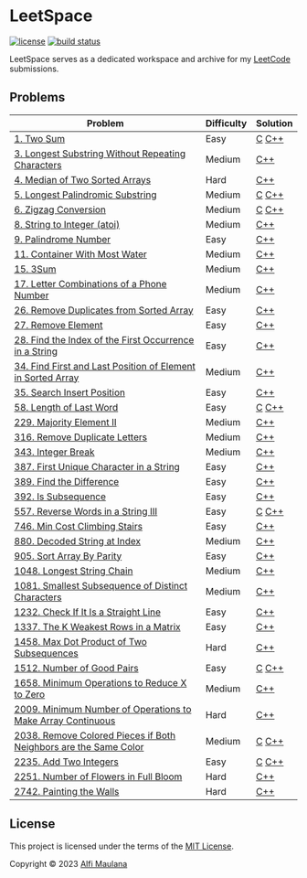 # LeetSpace

[![license](https://img.shields.io/github/license/threeal/leetspace?style=flat-square)](./LICENSE)
[![build status](https://img.shields.io/github/actions/workflow/status/threeal/leetspace/ci.yaml?branch=main&style=flat-square)](https://github.com/threeal/leetspace/actions/workflows/ci.yaml)

LeetSpace serves as a dedicated workspace and archive for my [LeetCode](https://leetcode.com) submissions.

## Problems

| Problem | Difficulty | Solution |
|---|---|---|
| [1. Two Sum](https://leetcode.com/problems/two-sum) | Easy | [C](./problems/0001/c/solution.c) [C++](./problems/0001/cpp/solution.cpp) |
| [3. Longest Substring Without Repeating Characters](https://leetcode.com/problems/longest-substring-without-repeating-characters) | Medium | [C++](./problems/0003/cpp/solution.cpp) |
| [4. Median of Two Sorted Arrays](https://leetcode.com/problems/median-of-two-sorted-arrays) | Hard | [C++](./problems/0004/cpp/solution.cpp) |
| [5. Longest Palindromic Substring](https://leetcode.com/problems/longest-palindromic-substring) | Medium | [C](./problems/0005/c/solution.c) [C++](./problems/0005/cpp/solution.cpp) |
| [6. Zigzag Conversion](https://leetcode.com/problems/zigzag-conversion) | Medium | [C](./problems/0006/c/solution.c) [C++](./problems/0006/cpp/solution.cpp) |
| [8. String to Integer (atoi)](https://leetcode.com/problems/string-to-integer-atoi) | Medium | [C++](./problems/0008/cpp/solution.cpp) |
| [9. Palindrome Number](https://leetcode.com/problems/palindrome-number) | Easy | [C++](./problems/0009/cpp/solution.cpp) |
| [11. Container With Most Water](https://leetcode.com/problems/container-with-most-water) | Medium | [C++](./problems/0011/cpp/solution.cpp) |
| [15. 3Sum](https://leetcode.com/problems/3sum) | Medium | [C++](./problems/0015/cpp/solution.cpp) |
| [17. Letter Combinations of a Phone Number](https://leetcode.com/problems/letter-combinations-of-a-phone-number) | Medium | [C++](./problems/0017/cpp/solution.cpp) |
| [26. Remove Duplicates from Sorted Array](https://leetcode.com/problems/remove-duplicates-from-sorted-array) | Easy | [C++](./problems/0026/cpp/solution.cpp) |
| [27. Remove Element](https://leetcode.com/problems/remove-element) | Easy | [C++](./problems/0027/cpp/solution.cpp) |
| [28. Find the Index of the First Occurrence in a String](https://leetcode.com/problems/find-the-index-of-the-first-occurrence-in-a-string) | Easy | [C++](./problems/0028/cpp/solution.cpp) |
| [34. Find First and Last Position of Element in Sorted Array](https://leetcode.com/problems/find-first-and-last-position-of-element-in-sorted-array) | Medium | [C++](./problems/0034/cpp/solution.cpp) |
| [35. Search Insert Position](https://leetcode.com/problems/search-insert-position) | Easy | [C++](./problems/0035/cpp/solution.cpp) |
| [58. Length of Last Word](https://leetcode.com/problems/length-of-last-word) | Easy | [C](./problems/0058/c/solution.c) [C++](./problems/0058/cpp/solution.cpp) |
| [229. Majority Element II](https://leetcode.com/problems/majority-element-ii) | Medium | [C++](./problems/0229/cpp/solution.cpp) |
| [316. Remove Duplicate Letters](https://leetcode.com/problems/remove-duplicate-letters) | Medium | [C++](./problems/0316/cpp/solution.cpp) |
| [343. Integer Break](https://leetcode.com/problems/integer-break) | Medium | [C++](./problems/0343/cpp/solution.cpp) |
| [387. First Unique Character in a String](https://leetcode.com/problems/first-unique-character-in-a-string) | Easy | [C++](./problems/0387/cpp/solution.cpp) |
| [389. Find the Difference](https://leetcode.com/problems/find-the-difference) | Easy | [C++](./problems/0389/cpp/solution.cpp) |
| [392. Is Subsequence](https://leetcode.com/problems/is-subsequence) | Easy | [C++](./problems/0392/cpp/solution.cpp) |
| [557. Reverse Words in a String III](https://leetcode.com/problems/reverse-words-in-a-string-iii) | Easy | [C](./problems/0557/c/solution.c) [C++](./problems/0557/cpp/solution.cpp) |
| [746. Min Cost Climbing Stairs](https://leetcode.com/problems/min-cost-climbing-stairs) | Easy | [C++](./problems/0746/cpp/solution.cpp) |
| [880. Decoded String at Index](https://leetcode.com/problems/decoded-string-at-index) | Medium | [C++](./problems/0880/cpp/solution.cpp) |
| [905. Sort Array By Parity](https://leetcode.com/problems/sort-array-by-parity) | Easy | [C++](./problems/0905/cpp/solution.cpp) |
| [1048. Longest String Chain](https://leetcode.com/problems/longest-string-chain) | Medium | [C++](./problems/1048/cpp/solution.cpp) |
| [1081. Smallest Subsequence of Distinct Characters](https://leetcode.com/problems/smallest-subsequence-of-distinct-characters) | Medium | [C++](./problems/1081/cpp/solution.cpp) |
| [1232. Check If It Is a Straight Line](https://leetcode.com/problems/check-if-it-is-a-straight-line) | Easy | [C++](./problems/1232/cpp/solution.cpp) |
| [1337. The K Weakest Rows in a Matrix](https://leetcode.com/problems/the-k-weakest-rows-in-a-matrix) | Easy | [C++](./problems/1337/cpp/solution.cpp) |
| [1458. Max Dot Product of Two Subsequences](https://leetcode.com/problems/max-dot-product-of-two-subsequences) | Hard | [C++](./problems/1458/cpp/solution.cpp) |
| [1512. Number of Good Pairs](https://leetcode.com/problems/number-of-good-pairs) | Easy | [C](./problems/1512/c/solution.c) [C++](./problems/1512/cpp/solution.cpp) |
| [1658. Minimum Operations to Reduce X to Zero](https://leetcode.com/problems/minimum-operations-to-reduce-x-to-zero) | Medium | [C++](./problems/1658/cpp/solution.cpp) |
| [2009. Minimum Number of Operations to Make Array Continuous](https://leetcode.com/problems/minimum-number-of-operations-to-make-array-continuous) | Hard | [C++](./problems/2009/cpp/solution.cpp) |
| [2038. Remove Colored Pieces if Both Neighbors are the Same Color](https://leetcode.com/problems/remove-colored-pieces-if-both-neighbors-are-the-same-color) | Medium | [C](./problems/2038/c/solution.c) [C++](./problems/2038/cpp/solution.cpp) |
| [2235. Add Two Integers](https://leetcode.com/problems/add-two-integers) | Easy | [C](./problems/2235/c/solution.c) [C++](./problems/2235/cpp/solution.cpp) |
| [2251. Number of Flowers in Full Bloom](https://leetcode.com/problems/number-of-flowers-in-full-bloom) | Hard | [C++](./problems/2251/cpp/solution.cpp) |
| [2742. Painting the Walls](https://leetcode.com/problems/painting-the-walls) | Hard | [C++](./problems/2742/cpp/solution.cpp) |

## License

This project is licensed under the terms of the [MIT License](./LICENSE).

Copyright © 2023 [Alfi Maulana](https://github.com/threeal)
